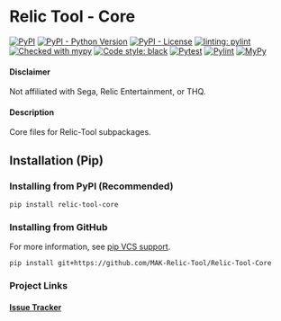 # Relic Tool - Core
[![PyPI](https://img.shields.io/pypi/v/relic-tool-core)](https://pypi.org/project/relic-tool-core/)
[![PyPI - Python Version](https://img.shields.io/pypi/pyversions/relic-tool-core)](https://www.python.org/downloads/)
[![PyPI - License](https://img.shields.io/pypi/l/relic-tool-core)](https://github.com/MAK-Relic-Tool/Relic-Tool-Core/blob/main/LICENSE.txt)
[![linting: pylint](https://img.shields.io/badge/linting-pylint-yellowgreen)](https://github.com/PyCQA/pylint)
[![Checked with mypy](http://www.mypy-lang.org/static/mypy_badge.svg)](http://mypy-lang.org/)
[![Code style: black](https://img.shields.io/badge/code%20style-black-000000.svg)](https://github.com/psf/black)
[![Pytest](https://github.com/MAK-Relic-Tool/Relic-Tool-Core/actions/workflows/pytest.yml/badge.svg)](https://github.com/MAK-Relic-Tool/Relic-Tool-Core/actions/workflows/pytest.yml)
[![Pylint](https://github.com/MAK-Relic-Tool/Relic-Tool-Core/actions/workflows/pylint.yml/badge.svg)](https://github.com/MAK-Relic-Tool/Relic-Tool-Core/actions/workflows/pylint.yml)
[![MyPy](https://github.com/MAK-Relic-Tool/Relic-Tool-Core/actions/workflows/mypy.yml/badge.svg)](https://github.com/MAK-Relic-Tool/Relic-Tool-Core/actions/workflows/mypy.yml)
#### Disclaimer
Not affiliated with Sega, Relic Entertainment, or THQ.

#### Description
Core files for Relic-Tool subpackages.

## Installation (Pip)
### Installing from PyPI (Recommended)
```
pip install relic-tool-core
```
### Installing from GitHub
For more information, see [pip VCS support](https://pip.pypa.io/en/stable/topics/vcs-support/#git).
```
pip install git+https://github.com/MAK-Relic-Tool/Relic-Tool-Core
```

### Project Links
#### [Issue Tracker](https://github.com/MAK-Relic-Tool/Issue-Tracker/issues)